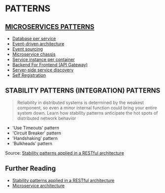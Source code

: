 # PATTERNS

## [MICROSERVICES PATTERNS](http://microservices.io/patterns/index.html)
* [Database per service](http://microservices.io/patterns/data/database-per-service.html)
* [Event-driven architecture](http://microservices.io/patterns/data/event-driven-architecture.html)
* [Event sourcing](http://microservices.io/patterns/data/event-sourcing.html)
* [Microservice chassis](http://microservices.io/patterns/microservice-chassis.html)
* [Service instance per container](http://microservices.io/patterns/deployment/service-per-container.html)
* [Backend For Frontend (API Gateway)](https://www.thoughtworks.com/insights/blog/bff-soundcloud)
* [Server-side service discovery](http://microservices.io/patterns/server-side-discovery.html)
* [Self Registration](http://microservices.io/patterns/self-registration.html)


## STABILITY PATTERNS (INTEGRATION) PATTERNS
> Reliability in distributed systems is determined by the weakest component, so even a minor internal function could bring your entire system down. Learn how stability patterns anticipate the hot spots of distributed network behavior

* 'Use Timeouts' pattern
* 'Circuit Breaker' pattern
* 'Handshaking' pattern
* 'Bulkheads' pattern

Source: [Stability patterns applied in a RESTful architecture](http://www.javaworld.com/article/2824163/application-performance/stability-patterns-applied-in-a-restful-architecture.html)

## Further Reading
* [Stability patterns applied in a RESTful architecture](http://www.javaworld.com/article/2824163/application-performance/stability-patterns-applied-in-a-restful-architecture.html)
* [Microservice architecture](http://microservices.io/index.html)
